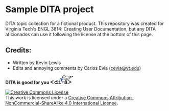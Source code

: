 # Sample DITA project

DITA topic collection for a fictional product. This repository was created for Virginia Tech's ENGL 3814: Creating User Documentation, but any DITA aficionados can use it following the license at the bottom of this page. 

## Credits:
- Written by Kevin Lewis
- Edits and annoying comments by Carlos Evia (cevia@vt.edu)

**DITA is good for you** ![DITA finch](dita.jpg)

<a rel="license" href="http://creativecommons.org/licenses/by-nc-sa/4.0/"><img alt="Creative Commons License" style="border-width:0" src="https://i.creativecommons.org/l/by-nc-sa/4.0/88x31.png" /></a><br />This work is licensed under a <a rel="license" href="http://creativecommons.org/licenses/by-nc-sa/4.0/">Creative Commons Attribution-NonCommercial-ShareAlike 4.0 International License</a>.
